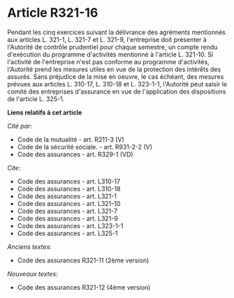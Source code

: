 # Article R321-16

Pendant les cinq exercices suivant la délivrance des agréments mentionnés aux articles L. 321-1, L. 321-7 et L. 321-9,
l'entreprise doit présenter à l'Autorité de contrôle prudentiel pour chaque semestre, un compte rendu d'exécution du
programme d'activités mentionné à l'article L. 321-10. Si l'activité de l'entreprise n'est pas conforme au programme
d'activités, l'Autorité prend les mesures utiles en vue de la protection des intérêts des assurés. Sans préjudice de la mise
en oeuvre, le cas échéant, des mesures prévues aux articles L. 310-17, L. 310-18 et L. 323-1-1, l'Autorité peut saisir le
comité des entreprises d'assurance en vue de l'application des dispositions de l'article L. 325-1.

**Liens relatifs à cet article**

_Cité par_:

  - Code de la mutualité - art. R211-3 (V)
  - Code de la sécurité sociale. - art. R931-2-2 (V)
  - Code des assurances - art. R329-1 (VD)

_Cite_:

  - Code des assurances - art. L310-17
  - Code des assurances - art. L310-18
  - Code des assurances - art. L321-1
  - Code des assurances - art. L321-10
  - Code des assurances - art. L321-7
  - Code des assurances - art. L321-9
  - Code des assurances - art. L323-1-1
  - Code des assurances - art. L325-1

_Anciens textes_:

  - Code des assurances R321-11 (2ème version)

_Nouveaux textes_:

  - Code des assurances R321-12 (4ème version)
